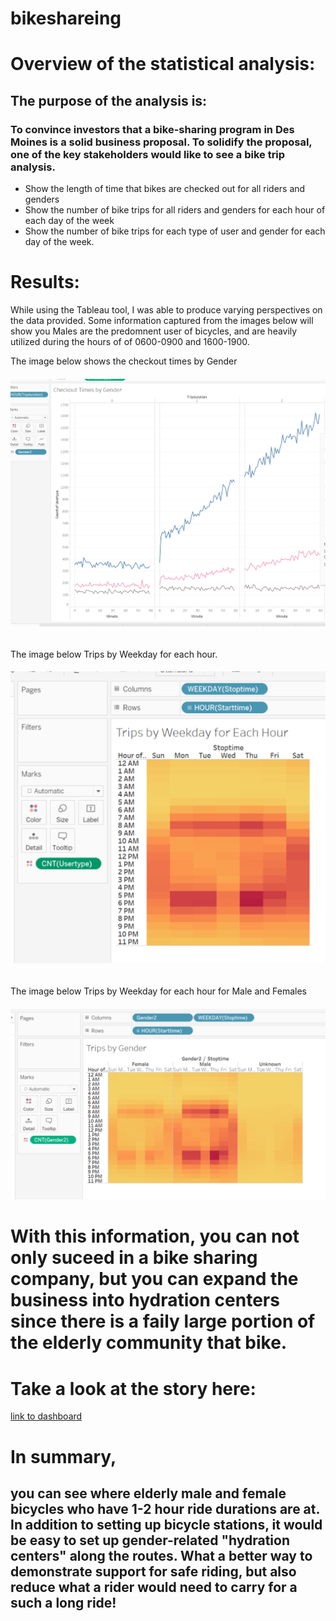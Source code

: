 # bikeshareing

# Overview of the statistical analysis:
## The purpose of the analysis is:
### To convince investors that a bike-sharing program in Des Moines is a solid business proposal. To solidify the proposal, one of the key stakeholders would like to see a bike trip analysis.
- Show the length of time that bikes are checked out for all riders and genders
- Show the number of bike trips for all riders and genders for each hour of each day of the week
- Show the number of bike trips for each type of user and gender for each day of the week.

# Results:
While using the Tableau tool, I was able to produce varying perspectives on the data provided. Some information captured from the images below will show you Males are the predomnent user of bicycles, and are heavily utilized during the hours of of 0600-0900 and 1600-1900. 

The image below shows the checkout times by Gender
###### ![Image2](https://github.com/raineytracyn/bikeshareing/blob/main/Images/Image2.png)

The image below Trips by Weekday for each hour.
###### ![Image3](https://github.com/raineytracyn/bikeshareing/blob/main/Images/Image3.png)

The image below Trips by Weekday for each hour for Male and Females
###### ![Image4](https://github.com/raineytracyn/bikeshareing/blob/main/Images/Image4.png)

# With this information, you can not only suceed in a bike sharing company, but you can expand the business into hydration centers since there is a faily large portion of the elderly community that bike.

# Take a look at the story here: 
[link to dashboard](https://public.tableau.com/views/Challenge_16160239832220/DeterminingLocationsforMaleandFemaleHydrationsCenters?:language=en&:display_count=y&publish=yes&:origin=viz_share_link)

# In summary, 
## you can see where elderly male and female bicycles who have 1-2 hour ride durations are at. In addition to setting up bicycle stations, it would be easy to set up gender-related "hydration centers" along the routes. What a better way to demonstrate support for safe riding, but also reduce what a rider would need to carry for a such a long ride!
